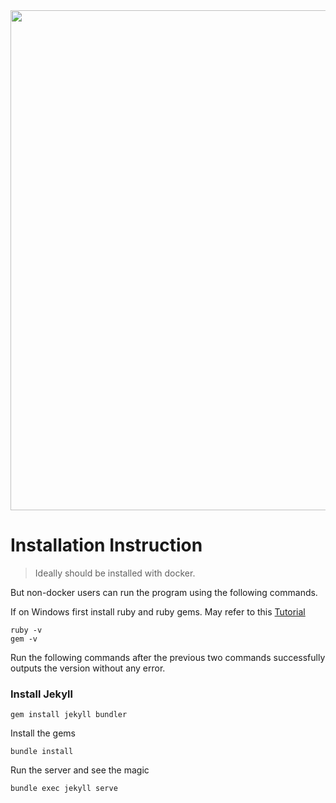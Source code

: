 <img  src="https://github.com/monsij/insight/raw/master/assets/images/banner_big.png" width="800">

# Installation Instruction 

> Ideally should be installed with docker.

But non-docker users can run the program using the following commands. 

If on Windows first install ruby and ruby gems.
May refer to this <a href= "https://youtu.be/LfP7Y9Ja6Qc"> Tutorial </a>

```
ruby -v
gem -v
```

Run the following commands after the previous two commands successfully outputs the version without any error.
### Install Jekyll

```
gem install jekyll bundler
```
Install the gems
```
bundle install
```

Run the server and see the magic
```
bundle exec jekyll serve
```

